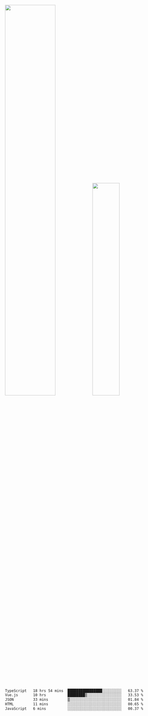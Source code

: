 <img align="" width="57.5%" src="https://github-readme-stats.vercel.app/api?username=Dream4ever&hide_title=true&hide_border=true&count_private=true&show_icons=true&include_all_commits=true&line_height=21" /><img align="" width="42.4%" src="https://github-readme-stats.vercel.app/api/top-langs/?username=Dream4ever&hide_title=true&count_private=true&show_icons=true&langs_count=6&hide_border=true&layout=compact" />

<!--START_SECTION:waka-->

```txt
TypeScript   18 hrs 54 mins  ████████████████░░░░░░░░░   63.37 %
Vue.js       10 hrs          ████████▒░░░░░░░░░░░░░░░░   33.53 %
JSON         33 mins         ▒░░░░░░░░░░░░░░░░░░░░░░░░   01.84 %
HTML         11 mins         ░░░░░░░░░░░░░░░░░░░░░░░░░   00.65 %
JavaScript   6 mins          ░░░░░░░░░░░░░░░░░░░░░░░░░   00.37 %
```

<!--END_SECTION:waka-->
